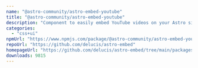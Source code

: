 ```yaml
---
name: "@astro-community/astro-embed-youtube"
title: "@astro-community/astro-embed-youtube"
description: "Component to easily embed YouTube videos on your Astro site"
categories:
  - "css+ui"
npmUrl: "https://www.npmjs.com/package/@astro-community/astro-embed-youtube"
repoUrl: "https://github.com/delucis/astro-embed"
homepageUrl: "https://github.com/delucis/astro-embed/tree/main/packages/astro-embed-youtube#readme"
downloads: 9815
---
```

